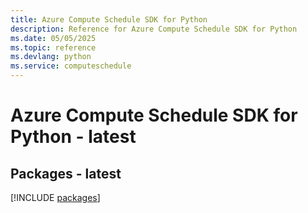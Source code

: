 ```yaml
---
title: Azure Compute Schedule SDK for Python
description: Reference for Azure Compute Schedule SDK for Python
ms.date: 05/05/2025
ms.topic: reference
ms.devlang: python
ms.service: computeschedule
---
```

# Azure Compute Schedule SDK for Python - latest
## Packages - latest
[!INCLUDE [packages](compute-schedule-index.md)]